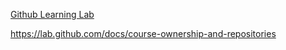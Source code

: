 [Github Learning Lab](https://lab.github.com)


https://lab.github.com/docs/course-ownership-and-repositories
